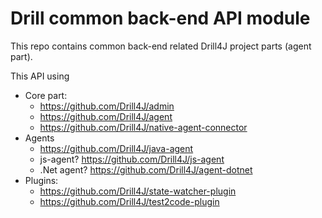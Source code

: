 # Drill common back-end API module

This repo contains common back-end related Drill4J project parts (agent part).

This API using
- Core part:
   - https://github.com/Drill4J/admin
   - https://github.com/Drill4J/agent
   - https://github.com/Drill4J/native-agent-connector
- Agents
   - https://github.com/Drill4J/java-agent
   - js-agent? https://github.com/Drill4J/js-agent
   - .Net agent? https://github.com/Drill4J/agent-dotnet
- Plugins:
   - https://github.com/Drill4J/state-watcher-plugin
   - https://github.com/Drill4J/test2code-plugin
